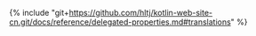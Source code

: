 {% include "git+https://github.com/hltj/kotlin-web-site-cn.git/docs/reference/delegated-properties.md#translations" %}
